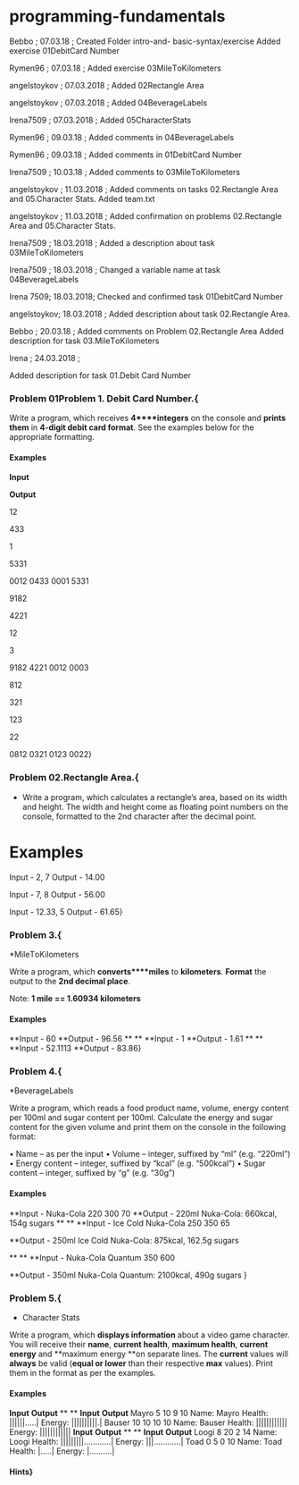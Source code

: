 # programming-fundamentals
Bebbo ; 07.03.18 ; 
Created Folder intro-and- basic-syntax/exercise
Added exercise 01DebitCard Number


Rymen96 ; 07.03.18 ;
Added exercise 03MileТoKilometers

angelstoykov ; 07.03.2018 ;
Added 02Rectangle Area

angelstoykov ; 07.03.2018 ;
Added 04BeverageLabels

Irena7509 ; 07.03.2018 ;
Added 05CharacterStats

Rymen96 ; 09.03.18 ;
Added comments in 04BeverageLabels

Rymen96 ; 09.03.18 ;
Added comments in 01DebitCard Number

Irena7509 ;  10.03.18 ;
Added comments to 03MileТoKilometers

angelstoykov ; 11.03.2018 ;
Added comments on tasks 02.Rectangle Area and 05.Character Stats.
Added team.txt

angelstoykov ; 11.03.2018 ;
Added confirmation on problems 02.Rectangle Area and 05.Character Stats.

Irena7509 ; 18.03.2018 ;
Added a description about task 03MileТoKilometers

Irena7509 ; 18.03.2018 ;
Changed a variable name at task 04BeverageLabels

Irena 7509; 18.03.2018;
Checked and confirmed task 01DebitCard Number

angelstoykov; 18.03.2018 ;
Added description about task 02.Rectangle Area.

Bebbo ; 20.03.18 ;
Added comments on Problem 02.Rectangle Area
Added description for task 03.MileТoKilometers

Irena ; 24.03.2018 ;

Added description for task 01.Debit Card Number

### Problem 01Problem 1.	Debit Card Number.{
Write a program, which receives **4****integers**
on the console and **prints them** in **4-digit debit card format**. See the
examples below for the appropriate formatting.

#### Examples

 

**Input**

 

**Output**

 

12

433

1

5331

 

0012 0433 0001 5331

 

9182

4221

12

3

 

9182 4221 0012 0003

 

812

321

123

22

 

0812 0321 0123 0022}

### Problem 02.Rectangle Area.{
* Write a program, which calculates a rectangle’s area, based on its width and height. 
The width and height come as floating point numbers on the console, 
formatted to the 2nd character after the decimal point.
# Examples
Input - 2, 7
Output - 14.00

Input - 7, 8
Output - 56.00

Input - 12.33, 5
Output - 61.65}


### Problem 3.{
*MileТoKilometers


Write a program, which **converts****miles** to **kilometers**. **Format** the output to the **2nd
decimal place**.

Note: **1
mile == 1.60934 kilometers**

#### Examples
**Input - 60
**Output - 96.56
** **
**Input - 1
**Output - 1.61
** **
**Input - 52.1113
**Output - 83.86}

### Problem 4.{
*BeverageLabels


Write a program, which reads a food product name, volume, energy content per 100ml and sugar content per 100ml. 
Calculate the energy and sugar content for the given volume and print them on the console in the following format:

•	Name – as per the input
•	Volume – integer, suffixed by “ml” (e.g. “220ml”)
•	Energy content – integer, suffixed by “kcal” (e.g. “500kcal”)
•	Sugar content – integer, suffixed by “g” (e.g. “30g”) 


#### Examples
**Input - 
Nuka-Cola
220
300
70
**Output - 
220ml Nuka-Cola:
660kcal, 154g sugars
** **
**Input - 
Ice Cold Nuka-Cola
250
350
65

**Output -
250ml Ice Cold Nuka-Cola:
875kcal, 162.5g sugars

** **
**Input - 
Nuka-Cola Quantum
350
600

**Output - 
350ml Nuka-Cola Quantum:
2100kcal, 490g sugars
}

### Problem 5.{ 
* Character Stats

Write a program, which **displays information** about a video game character. You will receive
their **name**, **current health**, **maximum
health**, **current energy** and **maximum energy **on separate lines. The **current** values will **always** be valid (**equal or lower** than their respective **max** values). Print them in the format as per the examples.

#### Examples
**Input**
**Output**
** **
**Input**
**Output**
Mayro
5
10
9
10
Name: Mayro
Health: ||||||.....|
Energy: ||||||||||.|
Bauser
10
10
10
10
Name: Bauser
Health: ||||||||||||
Energy: ||||||||||||
**Input**
**Output**
** **
**Input**
**Output**
Loogi
8
20
2
14
Name: Loogi
Health: |||||||||............|
Energy: |||............|
Toad
0
5
0
10
Name: Toad
Health: |.....|
Energy: |..........|
#### Hints}



